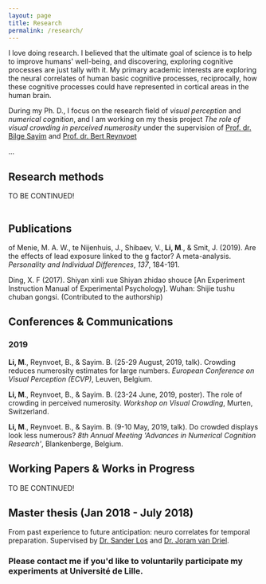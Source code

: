 ```yaml
---
layout: page
title: Research
permalink: /research/
---
```



I love doing research. I believed that the ultimate goal of science is to help to improve humans' well-being, and discovering, exploring cognitive processes are just tally with it. My primary academic interests are exploring the neural correlates of human basic cognitive processes, reciprocally, how these cognitive processes could have represented in cortical areas in the human brain. 

During my Ph. D., I focus on the research field of *visual perception* and *numerical cognition*, and I am working on my thesis project *The role of visual crowding in perceived numerosity* under the supervision of [Prof. dr. Bilge Sayim](http://appearancelab.org) and [Prof. dr. Bert Reynvoet](https://numcoglableuven.be)

...
## Research methods
TO BE CONTINUED!

<hr style="clear:both;visibility: hidden;" />  


## Publications

of Menie, M. A. W., te Nijenhuis, J., Shibaev, V., **Li, M**., & Smit, J. (2019). Are the effects of lead exposure linked to the g factor? A meta-analysis. *Personality and Individual Differences*, *137*, 184-191.

Ding, X. F (2017). Shiyan xinli xue Shiyan zhidao shouce [An Experiment Instruction Manual of Experimental Psychology]. Wuhan: Shijie tushu chuban gongsi. (Contributed to the authorship)

## Conferences & Communications

### 2019

**Li, M**., Reynvoet, B., & Sayim. B. (25-29 August, 2019, talk). Crowding reduces numerosity estimates for large numbers. *European Conference on Visual Perception (ECVP)*, Leuven, Belgium.

**Li, M**., Reynvoet, B., & Sayim. B. (23-24 June, 2019, poster). The role of crowding in perceived numerosity. *Workshop on Visual Crowding*, Murten, Switzerland.

**Li, M**., Reynvoet. B., & Sayim. B. (9-10 May, 2019, talk). Do crowded displays look less numerous? *8th Annual Meeting 'Advances in Numerical Cognition Research'*, Blankenberge, Belgium.

## Working Papers & Works in Progress

TO BE CONTINUED!

## Master thesis (Jan 2018 - July 2018)

From past experience to future anticipation: neuro correlates for temporal preparation. Supervised by [Dr. Sander Los](https://www.vupsy.nl/staff-members/sander-los/) and [Dr. Joram van Driel](https://scholar.google.com/citations?hl=en&user=jAL8fy4AAAAJ&view_op=list_works&sortby=pubdate).


### **Please contact me if you'd like to voluntarily participate my experiments at Université de Lille.**

